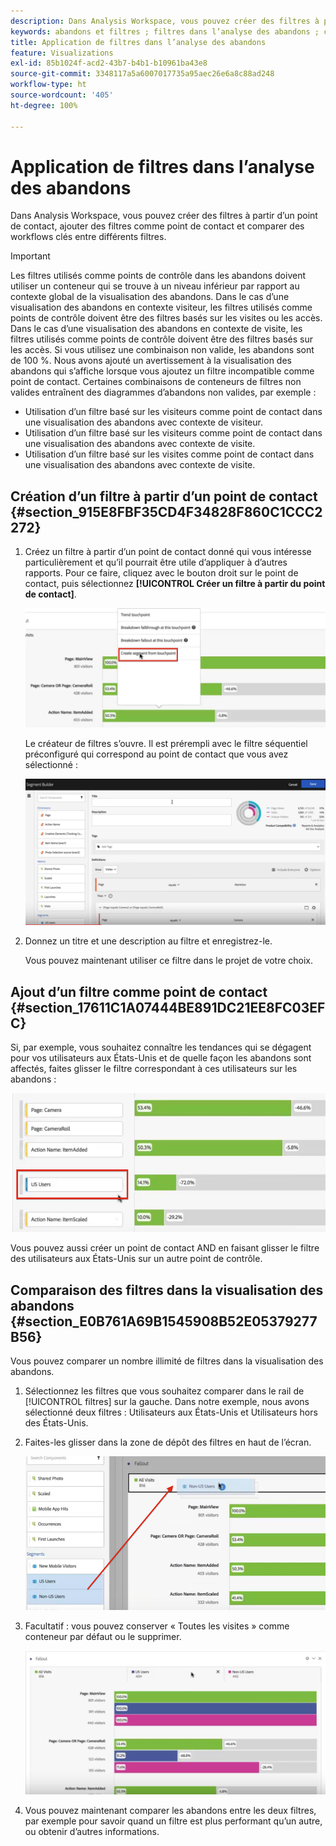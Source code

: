 ```yaml
---
description: Dans Analysis Workspace, vous pouvez créer des filtres à partir d’un point de contact, ajouter des filtres comme point de contact et comparer des workflows clés entre différents filtres.
keywords: abandons et filtres ; filtres dans l’analyse des abandons ; comparer des filtres dans les abandons
title: Application de filtres dans l’analyse des abandons
feature: Visualizations
exl-id: 85b1024f-acd2-43b7-b4b1-b10961ba43e8
source-git-commit: 3348117a5a6007017735a95aec26e6a8c88ad248
workflow-type: ht
source-wordcount: '405'
ht-degree: 100%

---
```


# Application de filtres dans l’analyse des abandons

Dans Analysis Workspace, vous pouvez créer des filtres à partir d’un point de contact, ajouter des filtres comme point de contact et comparer des workflows clés entre différents filtres.

>[!IMPORTANT]
>
>Les filtres utilisés comme points de contrôle dans les abandons doivent utiliser un conteneur qui se trouve à un niveau inférieur par rapport au contexte global de la visualisation des abandons. Dans le cas d’une visualisation des abandons en contexte visiteur, les filtres utilisés comme points de contrôle doivent être des filtres basés sur les visites ou les accès. Dans le cas d’une visualisation des abandons en contexte de visite, les filtres utilisés comme points de contrôle doivent être des filtres basés sur les accès. Si vous utilisez une combinaison non valide, les abandons sont de 100 %. Nous avons ajouté un avertissement à la visualisation des abandons qui s’affiche lorsque vous ajoutez un filtre incompatible comme point de contact. Certaines combinaisons de conteneurs de filtres non valides entraînent des diagrammes d’abandons non valides, par exemple :

* Utilisation d’un filtre basé sur les visiteurs comme point de contact dans une visualisation des abandons avec contexte de visiteur.
* Utilisation d’un filtre basé sur les visiteurs comme point de contact dans une visualisation des abandons avec contexte de visite.
* Utilisation d’un filtre basé sur les visites comme point de contact dans une visualisation des abandons avec contexte de visite.

## Création d’un filtre à partir d’un point de contact {#section_915E8FBF35CD4F34828F860C1CCC2272}

1. Créez un filtre à partir d’un point de contact donné qui vous intéresse particulièrement et qu’il pourrait être utile d’appliquer à d’autres rapports. Pour ce faire, cliquez avec le bouton droit sur le point de contact, puis sélectionnez **[!UICONTROL Créer un filtre à partir du point de contact]**.

   ![](assets/segment-from-touchpoint.png)

   Le créateur de filtres s’ouvre. Il est prérempli avec le filtre séquentiel préconfiguré qui correspond au point de contact que vous avez sélectionné :

   ![](assets/segment-builder.png)

1. Donnez un titre et une description au filtre et enregistrez-le.

   Vous pouvez maintenant utiliser ce filtre dans le projet de votre choix.

## Ajout d’un filtre comme point de contact {#section_17611C1A07444BE891DC21EE8FC03EFC}

Si, par exemple, vous souhaitez connaître les tendances qui se dégagent pour vos utilisateurs aux États-Unis et de quelle façon les abandons sont affectés, faites glisser le filtre correspondant à ces utilisateurs sur les abandons :

![](assets/segment-touchpoint.png)

Vous pouvez aussi créer un point de contact AND en faisant glisser le filtre des utilisateurs aux États-Unis sur un autre point de contrôle.

## Comparaison des filtres dans la visualisation des abandons {#section_E0B761A69B1545908B52E05379277B56}

Vous pouvez comparer un nombre illimité de filtres dans la visualisation des abandons.

1. Sélectionnez les filtres que vous souhaitez comparer dans le rail de [!UICONTROL filtres] sur la gauche. Dans notre exemple, nous avons sélectionné deux filtres : Utilisateurs aux États-Unis et Utilisateurs hors des États-Unis.
1. Faites-les glisser dans la zone de dépôt des filtres en haut de l’écran.

   ![](assets/segment-drop.png)

1. Facultatif : vous pouvez conserver « Toutes les visites » comme conteneur par défaut ou le supprimer.

   ![](assets/seg-compare.png)

1. Vous pouvez maintenant comparer les abandons entre les deux filtres, par exemple pour savoir quand un filtre est plus performant qu’un autre, ou obtenir d’autres informations.
